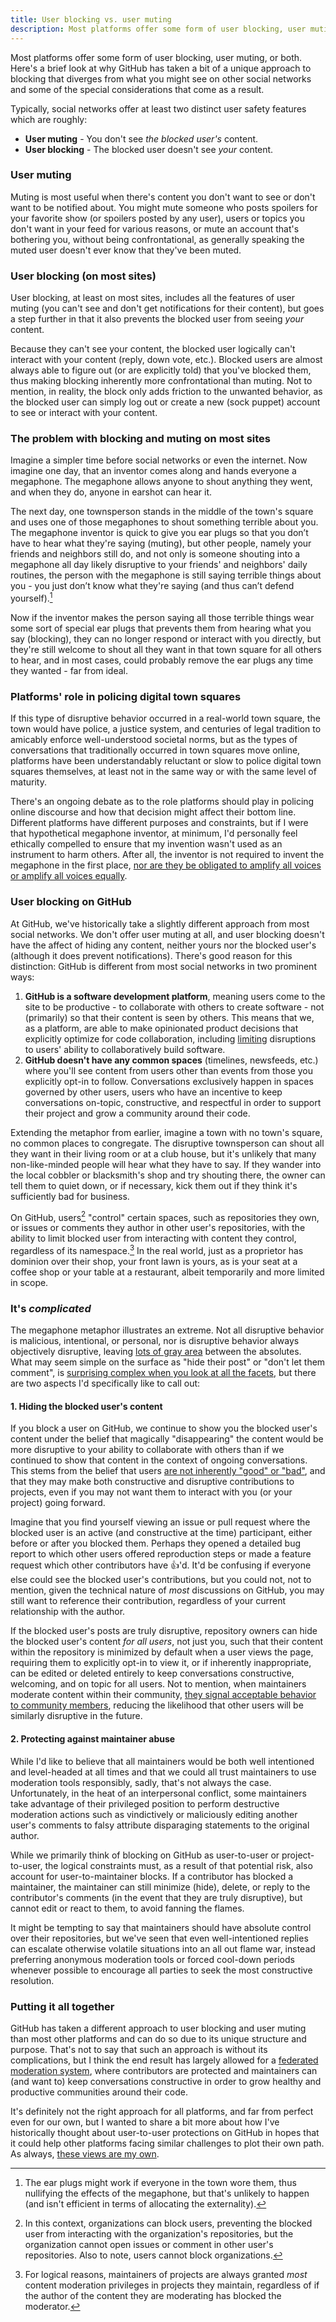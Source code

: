 ```yaml
---
title: User blocking vs. user muting
description: Most platforms offer some form of user blocking, user muting, or both. Here's a brief look at why GitHub has taken a bit of a unique approach to blocking that diverges from what you might see on other social networks and some of the special considerations that come as a result.
---
```


Most platforms offer some form of user blocking, user muting, or both. Here's a brief look at why GitHub has taken a bit of a unique approach to blocking that diverges from what you might see on other social networks and some of the special considerations that come as a result. 

Typically, social networks offer at least two distinct user safety features which are roughly:

* **User muting** - You don't see _the blocked user's_ content.
* **User blocking** - The blocked user doesn't see _your_ content.

### User muting

Muting is most useful when there's content you don't want to see or don't want to be notified about. You might mute someone who posts spoilers for your favorite show (or spoilers posted by any user), users or topics you don't want in your feed for various reasons, or mute an account that's bothering you, without being confrontational, as generally speaking the muted user doesn't ever know that they've been muted.

### User blocking (on most sites)

User blocking, at least on most sites, includes all the features of user muting (you can't see and don't get notifications for their content), but goes a step further in that it also prevents the blocked user from seeing _your_ content.

Because they can't see your content, the blocked user logically can't interact with your content (reply, down vote, etc.). Blocked users are almost always able to figure out (or are explicitly told) that you've blocked them, thus making blocking inherently more confrontational than muting. Not to mention, in reality, the block only adds friction to the unwanted behavior, as the blocked user can simply log out or create a new (sock puppet) account to see or interact with your content.

### The problem with blocking and muting on most sites

Imagine a simpler time before social networks or even the internet. Now imagine one day, that an inventor comes along and hands everyone a megaphone. The megaphone allows anyone to shout anything they went, and when they do, anyone in earshot can hear it.

The next day, one townsperson stands in the middle of the town's square and uses one of those megaphones to shout something terrible about you. The megaphone inventor is quick to give you ear plugs so that you don’t have to hear what they're saying (muting), but other people, namely your friends and neighbors still do, and not only is someone shouting into a megaphone all day likely disruptive to your friends' and neighbors' daily routines, the person with the megaphone is still saying terrible things about you - you just don’t know what they're saying (and thus can’t defend yourself).[^1] 

Now if the inventor makes the person saying all those terrible things wear some sort of special ear plugs that prevents them from hearing what you say (blocking), they can no longer respond or interact with you directly, but they're still welcome to shout all they want in that town square for all others to hear, and in most cases, could probably remove the ear plugs any time they wanted - far from ideal.

### Platforms' role in policing digital town squares

If this type of disruptive behavior occurred in a real-world town square, the town would have police, a justice system, and centuries of legal tradition to amicably enforce well-understood societal norms, but as the types of conversations that traditionally occurred in town squares move online, platforms have been understandably reluctant or slow to police digital town squares themselves, at least not in the same way or with the same level of maturity.

There's an ongoing debate as to the role platforms should play in policing online discourse and how that decision might affect their bottom line. Different platforms have different purposes and constraints, but if I were that hypothetical megaphone inventor, at minimum, I'd personally feel ethically compelled to ensure that my invention wasn't used as an instrument to harm others. After all, the inventor is not required to invent the megaphone in the first place, [nor are they be obligated to amplify all voices or amplify all voices equally](https://ben.balter.com/2020/01/17/ten-lessons-learned-fostering-a-community-of-communities-on-github/#10-be-purposeful-about-the-role-you-play).

### User blocking on GitHub

At GitHub, we've historically take a slightly different approach from most social networks. We don't offer user muting at all, and user blocking doesn't have the affect of hiding any content, neither yours nor the blocked user's (although it does prevent notifications). There's good reason for this distinction: GitHub is different from most social networks in two prominent ways:

1. **GitHub is a software development platform**, meaning users come to the site to be productive - to collaborate with others to create software - not (primarily) so that their content is seen by others. This means that we, as a platform, are able to make opinionated product decisions that explicitly optimize for code collaboration, including [limiting](https://ben.balter.com/2020/01/17/ten-lessons-learned-fostering-a-community-of-communities-on-github/#7-offer-tiered-moderation-tools) disruptions to users' ability to collaboratively build software.
2. **GitHub doesn't have any common spaces** (timelines, newsfeeds, etc.) where you'll see content from users other than events from those you explicitly opt-in to follow. Conversations exclusively happen in spaces governed by other users, users who have an incentive to keep conversations on-topic, constructive, and respectful in order to support their project and grow a community around their code.

Extending the metaphor from earlier, imagine a town with no town's square, no common places to congregate. The disruptive townsperson can shout all they want in their living room or at a club house, but it's unlikely that many non-like-minded people will hear what they have to say. If they wander into the local cobbler or blacksmith's shop and try shouting there, the owner can tell them to quiet down, or if necessary, kick them out if they think it's sufficiently bad for business.

On GitHub, users[^2] "control" certain spaces, such as repositories they own, or issues or comments they author in other user's repositories, with the ability to limit blocked user from interacting with content they control, regardless of its namespace.[^3] In the real world, just as a proprietor has dominion over their shop, your front lawn is yours, as is your seat at a coffee shop or your table at a restaurant, albeit temporarily and more limited in scope.

### It's _complicated_

The megaphone metaphor illustrates an extreme. Not all disruptive behavior is malicious, intentional, or personal, nor is disruptive behavior always objectively disruptive, leaving [lots of gray area](https://ben.balter.com/2020/01/17/ten-lessons-learned-fostering-a-community-of-communities-on-github/#7-offer-tiered-moderation-tools) between the absolutes. What may seem simple on the surface as "hide their post" or "don't let them comment", is [surprising complex when you look at all the facets](https://twitter.com/benbalter/status/1222956533794906113), but there are two aspects I'd specifically like to call out:

#### 1. Hiding the blocked user's content

If you block a user on GitHub, we continue to show you the blocked user's content under the belief that magically "disappearing" the content would be more disruptive to your ability to collaborate with others than if we continued to show that content in the context of ongoing conversations. This stems from the belief that users [are not inherently "good" or "bad"](https://ben.balter.com/2020/01/17/ten-lessons-learned-fostering-a-community-of-communities-on-github/#2-focus-on-behaviors-not-users), and that they may make both constructive and disruptive contributions to projects, even if you may not want them to interact with you (or your project) going forward.

Imagine that you find yourself viewing an issue or pull request where the blocked user is an active (and constructive at the time) participant, either before or after you blocked them. Perhaps they opened a detailed bug report to which other users offered reproduction steps or made a feature request which other contributors have :+1:'d. It'd be confusing if everyone else could see the blocked user's contributions, but you could not, not to mention, given the technical nature of _most_ discussions on GitHub, you may still want to reference their contribution, regardless of your current relationship with the author.

If the blocked user's posts are truly disruptive, repository owners can hide the blocked user's content _for all users_, not just you, such that their content within the repository is minimized by default when a user views the page, requiring them to explicitly opt-in to view it, or if inherently inappropriate, can be edited or deleted entirely to keep conversations constructive, welcoming, and on topic for all users. Not to mention, when maintainers moderate content within their community, [they signal acceptable behavior to community members](https://ben.balter.com/2020/01/17/ten-lessons-learned-fostering-a-community-of-communities-on-github/#8-moderate-transparently), reducing the likelihood that other users will be similarly disruptive in the future.

#### 2. Protecting against maintainer abuse

While I'd like to believe that all maintainers would be both well intentioned and level-headed at all times and that we could all trust maintainers to use moderation tools responsibly, sadly, that's not always the case. Unfortunately, in the heat of an interpersonal conflict, some maintainers take advantage of their privileged position to perform destructive moderation actions such as vindictively or maliciously editing another user's comments to falsy attribute disparaging statements to the original author.

While we primarily think of blocking on GitHub as user-to-user or project-to-user, the logical constraints must, as a result of that potential risk, also account for user-to-maintainer blocks. If a contributor has blocked a maintainer, the maintainer can still minimize (hide), delete, or reply to the contributor's comments (in the event that they are truly disruptive), but cannot edit or react to them, to avoid fanning the flames.

It might be tempting to say that maintainers should have absolute control over their repositories, but we've seen that even well-intentioned replies can escalate otherwise volatile situations into an all out flame war, instead preferring anonymous moderation tools or forced cool-down periods whenever possible to encourage all parties to seek the most constructive resolution.

### Putting it all together

GitHub has taken a different approach to user blocking and user muting than most other platforms and can do so due to its unique structure and purpose. That's not to say that such an approach is without its complications, but I think the end result has largely allowed for a [federated moderation system](https://ben.balter.com/2020/01/17/ten-lessons-learned-fostering-a-community-of-communities-on-github/#6-let-communities-opt-in-to-self-governance), where contributors are protected and maintainers can (and want to) keep conversations constructive in order to grow healthy and productive communities around their code.

It's definitely not the right approach for all platforms, and far from perfect even for our own, but I wanted to share a bit more about how I've historically thought about user-to-user protections on GitHub in hopes that it could help other platforms facing similar challenges to plot their own path. As always, [these views are my own](/fine-print/).

[^1]: The ear plugs might work if everyone in the town wore them, thus nullifying the effects of the megaphone, but that's unlikely to happen (and isn't efficient in terms of allocating the externality).

[^2]: In this context, organizations can block users, preventing the blocked user from interacting with the organization's repositories, but the organization cannot open issues or comment in other user's repositories. Also to note, users cannot block organizations.

[^3]: For logical reasons, maintainers of projects are always granted _most_ content moderation privileges in projects they maintain, regardless of if the author of the content they are moderating has blocked the moderator.